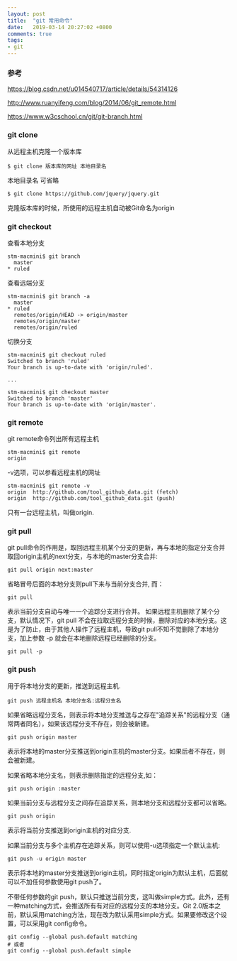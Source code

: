 ```yaml
---
layout: post
title:  "git 常用命令"
date:   2019-03-14 20:27:02 +0800
comments: true
tags:
- git
---
```


### 参考
https://blog.csdn.net/u014540717/article/details/54314126

http://www.ruanyifeng.com/blog/2014/06/git_remote.html

https://www.w3cschool.cn/git/git-branch.html

### git clone
从远程主机克隆一个版本库

```
$ git clone 版本库的网址 本地目录名
```

本地目录名 可省略

```
$ git clone https://github.com/jquery/jquery.git
```

克隆版本库的时候，所使用的远程主机自动被Git命名为origin

### git checkout
查看本地分支

```
stm-macmini$ git branch
  master
* ruled
```

查看远端分支

```
stm-macmini$ git branch -a
  master
* ruled
  remotes/origin/HEAD -> origin/master
  remotes/origin/master
  remotes/origin/ruled
```

切换分支

```
stm-macmini$ git checkout ruled
Switched to branch 'ruled'
Your branch is up-to-date with 'origin/ruled'.

...

stm-macmini$ git checkout master
Switched to branch 'master'
Your branch is up-to-date with 'origin/master'.
```

### git remote
git remote命令列出所有远程主机

```
stm-macmini$ git remote
origin
```

-v选项，可以参看远程主机的网址

```
stm-macmini$ git remote -v
origin	http://github.com/tool_github_data.git (fetch)
origin	http://github.com/tool_github_data.git (push)
```

只有一台远程主机，叫做origin.

### git pull
git pull命令的作用是，取回远程主机某个分支的更新，再与本地的指定分支合并
取回origin主机的next分支，与本地的master分支合并:

```
git pull origin next:master
```

省略冒号后面的本地分支则pull下来与当前分支合并, 而：

```
git pull
```

表示当前分支自动与唯一一个追踪分支进行合并。
如果远程主机删除了某个分支，默认情况下，git pull 不会在拉取远程分支的时候，删除对应的本地分支。这是为了防止，由于其他人操作了远程主机，导致git pull不知不觉删除了本地分支，加上参数 -p 就会在本地删除远程已经删除的分支。

```
git pull -p
```

### git push
用于将本地分支的更新，推送到远程主机.

```
git push 远程主机名 本地分支名:远程分支名
```

如果省略远程分支名，则表示将本地分支推送与之存在"追踪关系"的远程分支（通常两者同名），如果该远程分支不存在，则会被新建。

```
git push origin master
```

表示将本地的master分支推送到origin主机的master分支。如果后者不存在，则会被新建。

如果省略本地分支名，则表示删除指定的远程分支,如：

```
git push origin :master
```

如果当前分支与远程分支之间存在追踪关系，则本地分支和远程分支都可以省略。

```
git push origin
```

表示将当前分支推送到origin主机的对应分支.

如果当前分支与多个主机存在追踪关系，则可以使用-u选项指定一个默认主机:

```
git push -u origin master
```

表示将本地的master分支推送到origin主机，同时指定origin为默认主机，后面就可以不加任何参数使用git push了。

不带任何参数的git push，默认只推送当前分支，这叫做simple方式。此外，还有一种matching方式，会推送所有有对应的远程分支的本地分支。Git 2.0版本之前，默认采用matching方法，现在改为默认采用simple方式。如果要修改这个设置，可以采用git config命令。

```
git config --global push.default matching
# 或者
git config --global push.default simple
```
